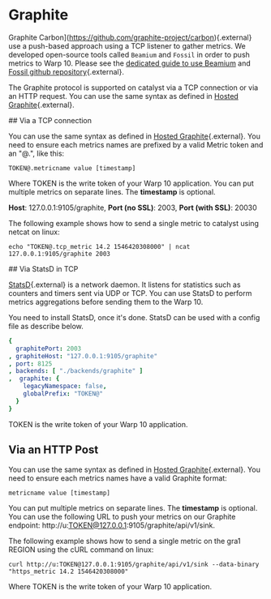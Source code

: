 # Graphite

Graphite Carbon](https://github.com/graphite-project/carbon){.external} use a push-based approach using a TCP listener to gather metrics. We developed open-source tools called
`Beamium` and `Fossil` in order to push metrics to Warp 10. Please see the [dedicated guide to use Beamium](../source-beamium) and [Fossil github repository](https://github.com/ovh/fossil){.external}.

The Graphite protocol is supported on catalyst via a TCP connection or via an HTTP request. You can use the same syntax as defined in [Hosted Graphite](https://www.hostedgraphite.com/docs/#tcp-connection){.external}.

## Via a TCP connection

You can use the same syntax as defined in [Hosted Graphite](https://www.hostedgraphite.com/docs/#tcp-connection){.external}. You need to ensure each metrics names are prefixed by a valid Metric token and an "@.", like this:

```shell-session
TOKEN@.metricname value [timestamp]
```

Where TOKEN is the write token of your Warp 10 application. You can put multiple metrics on separate lines. The **timestamp** is optional.

**Host**: 127.0.0.1:9105/graphite, **Port (no SSL)**: 2003, **Port (with SSL)**: 20030

The following example shows how to send a single metric to catalyst using netcat on linux:

```shell-session
echo "TOKEN@.tcp_metric 14.2 1546420308000" | ncat 127.0.0.1:9105/graphite 2003
```

## Via StatsD in TCP

[StatsD](https://github.com/etsy/statsd){.external} is a network daemon. It listens for statistics such as counters and timers sent via UDP or TCP. You can use StatsD to perform metrics aggregations before sending them to the Warp 10.

You need to install StatsD, once it's done. StatsD can be used with a config file as describe below.

```yaml
{
  graphitePort: 2003
, graphiteHost: "127.0.0.1:9105/graphite"
, port: 8125
, backends: [ "./backends/graphite" ]
,  graphite: {
    legacyNamespace: false,
    globalPrefix: "TOKEN@"
  }
}
```

TOKEN is the write token of your Warp 10 application.

## Via an HTTP Post

You can use the same syntax as defined in [Hosted Graphite](https://www.hostedgraphite.com/docs/#http-post){.external}.
You need to ensure each metrics names have a valid Graphite format:

```shell-session
metricname value [timestamp]
```

You can put multiple metrics on separate lines. The **timestamp** is optional. You can use the following URL to push your metrics on our Graphite endpoint: http://u:TOKEN@127.0.0.1:9105/graphite/api/v1/sink.

The following example shows how to send a single metric on the gra1 REGION using the cURL command on linux:

```shell-session
curl http://u:TOKEN@127.0.0.1:9105/graphite/api/v1/sink --data-binary "https_metric 14.2 1546420308000"
```

Where TOKEN is the write token of your Warp 10 application.
